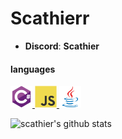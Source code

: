 # Scathierr


 - **Discord**: **Scathier**

<h4 align="left">languages</h4>
<p align="left">  </a> </a> <a </a> <a href="https://www.w3schools.com/cs/" target="_blank"> <img src="https://raw.githubusercontent.com/devicons/devicon/master/icons/csharp/csharp-original.svg" alt="csharp" width="35" height="35"</a> </ahref="https://developer.mozilla.org/en-US/docs/Web/JavaScript" target="_blank"> <img src="https://raw.githubusercontent.com/devicons/devicon/master/icons/javascript/javascript-original.svg" alt="javascript" width="35" height="35"/> </a> <a href="https://www.java.com" target="_blank"> <img src="https://raw.githubusercontent.com/devicons/devicon/master/icons/java/java-original.svg" alt="java" width="35" height="35"/> </a>

  ![scathier's github stats](https://github-readme-stats.vercel.app/api?username=scathier&count_private=true&show_icons=true&bg_color=30,e96443,904e95&title_color=fff&text_color=fff)


